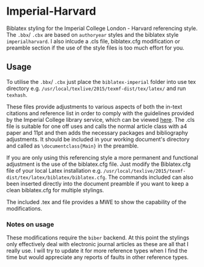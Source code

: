 # Imperial-Harvard

Biblatex styling for the Imperial College London - Harvard referencing style. The `.bbx`/ `.cbx` are based on `authoryear` styles and the biblatex style `imperialharvard`. I also inlcude a .cls file, biblatex.cfg modification or preamble section if the use of the style files is too much effort for you.

## Usage

To utilise the `.bbx`/ `.cbx` just place the `biblatex-imperial` folder into use tex directory e.g. `/usr/local/texlive/2015/texmf-dist/tex/latex/` and run `texhash`.

These files provide adjustments to various aspects of both the in-text citations and reference list in order to comply with the guidelines provided by the Imperial College library service, which can be viewed [here](https://www.imperial.ac.uk/media/imperial-college/administration-and-support-services/library/public/harvard.pdf). The .cls file is suitable for one off uses and calls the normal article class with a4 paper and 11pt and then adds the necessary packages and bibliography adjustments. It should be included in your working document's directory and called as `\documentclass{Main}` in the preamble.

If you are only using this referencing style a more permanent and functional adjustment is the use of the biblatex.cfg file. Just modify the Biblatex.cfg file of your local Latex installation e.g. `/usr/local/texlive/2015/texmf-dist/tex/latex/biblatex/biblatex.cfg`. The commands included can also been inserted directly into the document preamble if you want to keep a clean biblatex.cfg for multiple stylings.

The included .tex and file provides a MWE to show the capability of the modifications.

### Notes on usage

These modifications require the `biber` backend. At this point the stylings only effectively deal with electronic journal articles as these are all that I really use. I will try to update it for more reference types when I find the time but would appreciate any reports of faults in other reference types.
